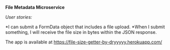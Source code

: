 **File Metadata Microservice**

*User stories:*
        
*I can submit a FormData object that includes a file upload.
*When I submit something, I will receive the file size in bytes within the JSON response.



The app is available at https://file-size-getter-by-dryyyyy.herokuapp.com/
        